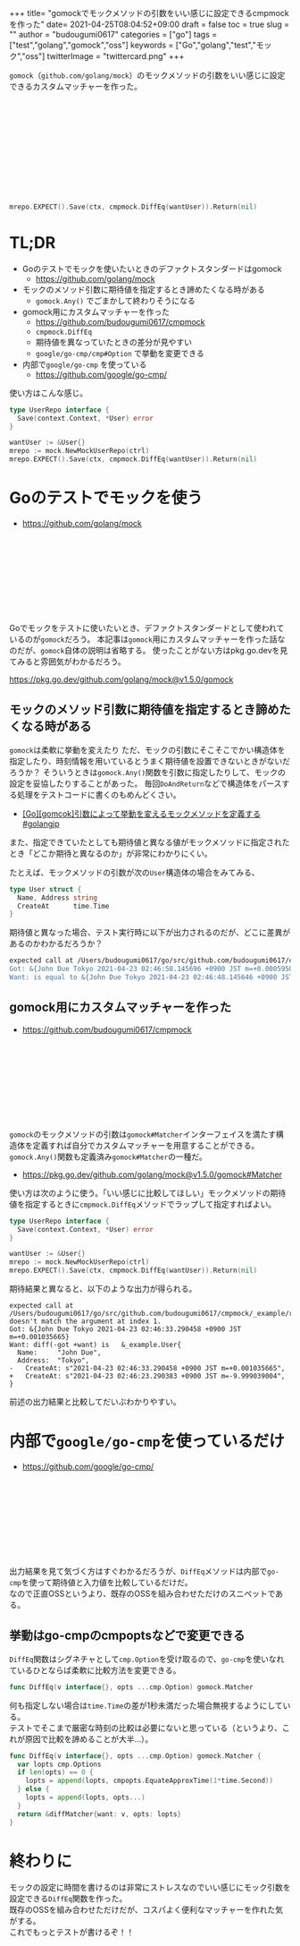 +++
title= "gomockでモックメソッドの引数をいい感じに設定できるcmpmockを作った"
date= 2021-04-25T08:04:52+09:00
draft = false
toc = true
slug = ""
author = "budougumi0617"
categories = ["go"]
tags = ["test","golang","gomock","oss"]
keywords = ["Go","golang","test","モック","oss"]
twitterImage = "twittercard.png"
+++


`gomock`（`github.com/golang/mock`）のモックメソッドの引数をいい感じに設定できるカスタムマッチャーを作った。

<div class="iframely-embed"><div class="iframely-responsive" style="height: 140px; padding-bottom: 0;"><a href="https://github.com/budougumi0617/cmpmock" data-iframely-url="//cdn.iframe.ly/TTjYmqy?iframe=card-small"></a></div></div><script async src="//cdn.iframe.ly/embed.js" charset="utf-8"></script>
<br>

```go

mrepo.EXPECT().Save(ctx, cmpmock.DiffEq(wantUser)).Return(nil)
```

<!--more-->

# TL;DR
- Goのテストでモックを使いたいときのデファクトスタンダードはgomock
    - https://github.com/golang/mock
- モックのメソッド引数に期待値を指定するとき諦めたくなる時がある
    - `gomock.Any()` でごまかして終わりそうになる
- gomock用にカスタムマッチャーを作った
    - https://github.com/budougumi0617/cmpmock
    - `cmpmock.DiffEq`
    - 期待値を異なっていたときの差分が見やすい
    - `google/go-cmp/cmp#Option` で挙動を変更できる
- 内部で`google/go-cmp` を使っている
    - https://github.com/google/go-cmp/


使い方はこんな感じ。

```go
type UserRepo interface {
  Save(context.Context, *User) error
}

wantUser := &User{}
mrepo := mock.NewMockUserRepo(ctrl)
mrepo.EXPECT().Save(ctx, cmpmock.DiffEq(wantUser)).Return(nil)
```

# Goのテストでモックを使う
- https://github.com/golang/mock

<div class="iframely-embed"><div class="iframely-responsive" style="height: 140px; padding-bottom: 0;"><a href="https://github.com/golang/mock" data-iframely-url="//cdn.iframe.ly/RivSfnz"></a></div></div><script async src="//cdn.iframe.ly/embed.js" charset="utf-8"></script>

Goでモックをテストに使いたいとき、デファクトスタンダードとして使われているのが`gomock`だろう。
本記事は`gomock`用にカスタムマッチャーを作った話なのだが、`gomock`自体の説明は省略する。
使ったことがない方はpkg.go.devを見てみると雰囲気がわかるだろう。

https://pkg.go.dev/github.com/golang/mock@v1.5.0/gomock


## モックのメソッド引数に期待値を指定するとき諦めたくなる時がある
`gomock`は柔軟に挙動を変えたり
ただ、モックの引数にそこそこでかい構造体を指定したり、時刻情報を用いているとうまく期待値を設置できないときがないだろうか？
そういうときは`gomock.Any()`関数を引数に指定したりして、モックの設定を妥協したりすることがあった。
毎回`DoAndReturn`などで構造体をパースする処理をテストコードに書くのもめんどくさい。

- [[Go][gomcok]引数によって挙動を変えるモックメソッドを定義する #golangjp](/2019/03/10/define-gomock-method-by-doandreturn/) 

また、指定できていたとしても期待値と異なる値がモックメソッドに指定されたとき「どこか期待と異なるのか」が非常にわかりにくい。

たとえば、モックメソッドの引数が次の`User`構造体の場合をみてみる、

```go
type User struct {
  Name, Address string
  CreateAt      time.Time
}
```

期待値と異なった場合、テスト実行時に以下が出力されるのだが、どこに差異があるのかわかるだろうか？

```bash
expected call at /Users/budougumi0617/go/src/github.com/budougumi0617/cmpmock/_example/repo_test.go:26 doesn't match the argument at index 1.
Got: &{John Due Tokyo 2021-04-23 02:46:58.145696 +0900 JST m=+0.000595005}
Want: is equal to &{John Due Tokyo 2021-04-23 02:46:48.145646 +0900 JST m=-9.999455563}
```


## gomock用にカスタムマッチャーを作った
- https://github.com/budougumi0617/cmpmock

<div class="iframely-embed"><div class="iframely-responsive" style="height: 140px; padding-bottom: 0;"><a href="https://github.com/budougumi0617/cmpmock" data-iframely-url="//cdn.iframe.ly/TTjYmqy?iframe=card-small"></a></div></div><script async src="//cdn.iframe.ly/embed.js" charset="utf-8"></script>

`gomock`のモックメソッドの引数は`gomock#Matcher`インターフェイスを満たす構造体を定義すれば自分でカスタムマッチャーを用意することができる。
`gomock.Any()`関数も定義済み`gomock#Matcher`の一種だ。

- https://pkg.go.dev/github.com/golang/mock@v1.5.0/gomock#Matcher


使い方は次のように使う。「いい感じに比較してほしい」モックメソッドの期待値を指定するときに`cmpmock.DiffEq`メソッドでラップして指定すればよい。

```go
type UserRepo interface {
  Save(context.Context, *User) error
}

wantUser := &User{}
mrepo := mock.NewMockUserRepo(ctrl)
mrepo.EXPECT().Save(ctx, cmpmock.DiffEq(wantUser)).Return(nil)
```

期待結果と異なると、以下のような出力が得られる。

```
expected call at /Users/budougumi0617/go/src/github.com/budougumi0617/cmpmock/_example/repo_test.go:27 doesn't match the argument at index 1.
Got: &{John Due Tokyo 2021-04-23 02:46:33.290458 +0900 JST m=+0.001035665}
Want: diff(-got +want) is   &_example.User{
  Name:     "John Due",
  Address:  "Tokyo",
-   CreateAt: s"2021-04-23 02:46:33.290458 +0900 JST m=+0.001035665",
+   CreateAt: s"2021-04-23 02:46:23.290383 +0900 JST m=-9.999039004",
}
```

前述の出力結果と比較してだいぶわかりやすい。

# 内部で`google/go-cmp`を使っているだけ

- https://github.com/google/go-cmp/

<div class="iframely-embed"><div class="iframely-responsive" style="height: 140px; padding-bottom: 0;"><a href="https://github.com/google/go-cmp" data-iframely-url="//cdn.iframe.ly/Q4XPfBv?iframe=card-small"></a></div></div><script async src="//cdn.iframe.ly/embed.js" charset="utf-8"></script>

出力結果を見て気づく方はすぐわかるだろうが、`DiffEq`メソッドは内部で`go-cmp`を使って期待値と入力値を比較しているだけだ。  
なので正直OSSというより、既存のOSSを組み合わせただけのスニペットである。

## 挙動はgo-cmpのcmpoptsなどで変更できる

`DiffEq`関数はシグネチャとして`cmp.Option`を受け取るので、`go-cmp`を使いなれているひとならば柔軟に比較方法を変更できる。

```go
func DiffEq(v interface{}, opts ...cmp.Option) gomock.Matcher
```

何も指定しない場合は`time.Time`の差が1秒未満だった場合無視するようにしている。  
テストでそこまで厳密な時刻の比較は必要にないと思っている（というより、これが原因で比較を諦めることが大半…）。

```go
func DiffEq(v interface{}, opts ...cmp.Option) gomock.Matcher {
  var lopts cmp.Options
  if len(opts) == 0 {
    lopts = append(lopts, cmpopts.EquateApproxTime(1*time.Second))
  } else {
    lopts = append(lopts, opts...)
  }
  return &diffMatcher{want: v, opts: lopts}
}
```

# 終わりに
モックの設定に時間を書けるのは非常にストレスなのでいい感じにモック引数を設定できる`DiffEq`関数を作った。  
既存のOSSを組み合わせただけだが、コスパよく便利なマッチャーを作れた気がする。  
これでもっとテストが書けるぞ！！